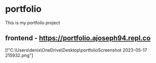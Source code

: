 # portfolio
This is my portfolio project
## frontend - https://portfolio.ajoseph94.repl.co
[!"C:\Users\denis\OneDrive\Desktop\portfolioScreenshot 2023-05-17 215932.png"]
